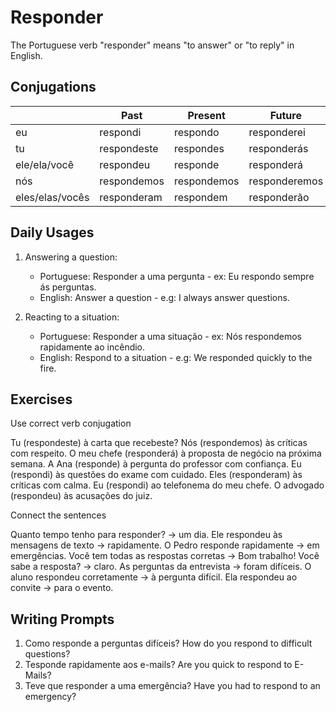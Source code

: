 # Responder

The Portuguese verb "responder" means "to answer" or "to reply" in English.

## Conjugations

|                 | Past        | Present     | Future        |
| --------------- | ----------- | ----------- | ------------- |
| eu              | respondi    | respondo    | responderei   |
| tu              | respondeste | respondes   | responderás   |
| ele/ela/você    | respondeu   | responde    | responderá    |
| nós             | respondemos | respondemos | responderemos |
| eles/elas/vocês | responderam | respondem   | responderão   |

## Daily Usages

1. Answering a question:

   - Portuguese: Responder a uma pergunta - ex: Eu respondo sempre ás perguntas.
   - English: Answer a question - e.g: I always answer questions.

2. Reacting to a situation:

   - Portuguese: Responder a uma situação - ex: Nós respondemos rapidamente ao incêndio.
   - English: Respond to a situation - e.g: We responded quickly to the fire.

## Exercises

Use correct verb conjugation

Tu (respondeste) à carta que recebeste?
Nós (respondemos) às críticas com respeito.
O meu chefe (responderá) à proposta de negócio na próxima semana.
A Ana (responde) à pergunta do professor com confiança.
Eu (respondi) às questões do exame com cuidado.
Eles (responderam) às críticas com calma.
Eu (respondi) ao telefonema do meu chefe.
O advogado (respondeu) às acusações do juiz.

Connect the sentences

Quanto tempo tenho para responder? -> um dia.
Ele respondeu às mensagens de texto -> rapidamente.
O Pedro responde rapidamente -> em emergências.
Você tem todas as respostas corretas -> Bom trabalho!
Você sabe a resposta? -> claro.
As perguntas da entrevista -> foram difíceis.
O aluno respondeu corretamente -> à pergunta difícil.
Ela respondeu ao convite -> para o evento.

## Writing Prompts

1. Como responde a perguntas difíceis? How do you respond to difficult questions?
2. Tesponde rapidamente aos e-mails? Are you quick to respond to E-Mails?
3. Teve que responder a uma emergência? Have you had to respond to an emergency?
